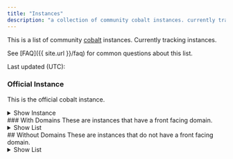 ```yaml
---
title: "Instances"
description: "a collection of community cobalt instances. currently tracking <instance-count> instances."
---
```

This is a list of community [cobalt](https://github.com/imputnet/cobalt) instances. Currently tracking <instance-count> instances.

See [FAQ]({{ site.url }}/faq) for common questions about this list.

Last updated (UTC): <time>

### Official Instance
This is the official cobalt instance.
<details>
<summary>Show Instance</summary>
<official-table>
</details>
### With Domains
These are instances that have a front facing domain.
<details>
<summary>Show List</summary>
<main-table>
</details>
## Without Domains
These are instances that do not have a front facing domain.
<details>
<summary>Show List</summary>
<other-table>
</details>